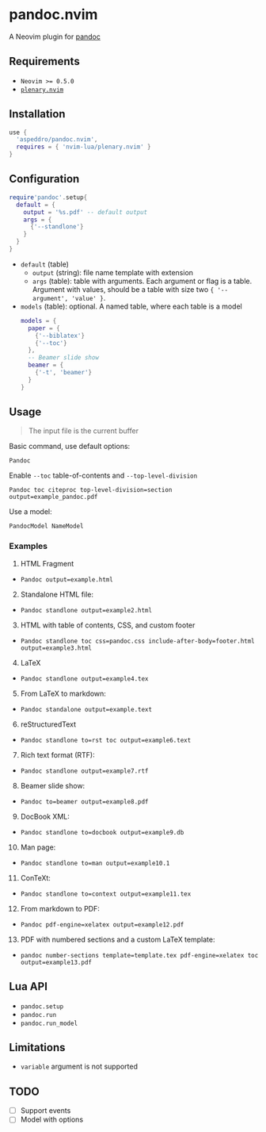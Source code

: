 # pandoc.nvim

A Neovim plugin for [pandoc](https://pandoc.org)

## Requirements

- `Neovim >= 0.5.0`
- [`plenary.nvim`](https://github.com/nvim-lua/plenary.nvim)

## Installation

```lua
use {
  'aspeddro/pandoc.nvim',
  requires = { 'nvim-lua/plenary.nvim' }
}
```

## Configuration

```lua
require'pandoc'.setup{
  default = {
    output = '%s.pdf' -- default output
    args = {
      {'--standlone'}
    }
  }
}
```

- `default` (table)
  - `output` (string): file name template with extension
  - `args` (table): table with arguments. Each argument or flag is a table. Argument with values, should be a table with size two `{ '--argument', 'value' }`.
- `models` (table): optional. A named table, where each table is a model
  ```lua
  models = {
    paper = {
      {'--biblatex'}
      {'--toc'}
    },
    -- Beamer slide show
    beamer = {
      {'-t', 'beamer'}
    }
  }
  ```

## Usage

> The input file is the current buffer

Basic command, use default options:

```
Pandoc
```

Enable `--toc` table-of-contents and `--top-level-division`
```
Pandoc toc citeproc top-level-division=section output=example_pandoc.pdf
```

Use a model:
```
PandocModel NameModel
```

### Examples

1. HTML Fragment
  - `Pandoc output=example.html`
2. Standalone HTML file:
  - `Pandoc standlone output=example2.html`
3. HTML with table of contents, CSS, and custom footer
  - `Pandoc standlone toc css=pandoc.css include-after-body=footer.html output=example3.html`
4. LaTeX
  - `Pandoc standlone output=example4.tex`
5. From LaTeX to markdown:
  - `Pandoc standalone output=example.text`
6. reStructuredText
  - `Pandoc standlone to=rst toc output=example6.text`
7. Rich text format (RTF):
  - `Pandoc standlone output=example7.rtf`
8. Beamer slide show:
  - `Pandoc to=beamer output=example8.pdf`
9. DocBook XML:
  - `Pandoc standlone to=docbook output=example9.db`
10. Man page:
  - `Pandoc standlone to=man output=example10.1`
11. ConTeXt:
  - `Pandoc standlone to=context output=example11.tex`
12. From markdown to PDF:
  - `Pandoc pdf-engine=xelatex output=example12.pdf`
13. PDF with numbered sections and a custom LaTeX template:
  - `pandoc number-sections template=template.tex pdf-engine=xelatex toc output=example13.pdf`

## Lua API

- `pandoc.setup`
- `pandoc.run`
- `pandoc.run_model`

## Limitations

- `variable` argument is not supported

## TODO

- [ ] Support events
- [ ] Model with options
